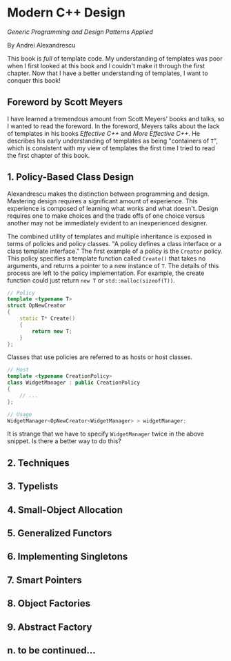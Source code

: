 # Modern C++ Design
*Generic Programming and Design Patterns Applied*

By Andrei Alexandrescu

This book is *full* of template code. My understanding of templates was poor when I first looked at this book and I couldn't make it through the first chapter. Now that I have a better understanding of templates, I want to conquer this book!

## Foreword by Scott Meyers
I have learned a tremendous amount from Scott Meyers' books and talks, so I wanted to read the foreword. In the foreword, Meyers talks about the lack of templates in his books *Effective C++* and *More Effective C++*. He describes his early understanding of templates as being "containers of `T`", which is consistent with my view of templates the first time I tried to read the first chapter of this book.

## 1. Policy-Based Class Design
Alexandrescu makes the distinction between programming and design. Mastering design requires a significant amount of experience. This experience is composed of learning what works and what doesn't. Design requires one to make choices and the trade offs of one choice versus another may not be immediately evident to an inexperienced designer.

The combined utility of templates and multiple inheritance is exposed in terms of policies and policy classes. "A policy defines a class interface or a class template interface." The first example of a policy is the `Creator` policy. This policy specifies a template function called `Create()` that takes no arguments, and returns a pointer to a new instance of `T`. The details of this process are left to the policy implementation. For example, the create function could just return `new T` or `std::malloc(sizeof(T))`.

``` cpp
// Policy
template <typename T>
struct OpNewCreator
{
	static T* Create()
	{
		return new T;
	}
};
```

Classes that use policies are referred to as hosts or host classes.

``` cpp
// Host
template <typename CreationPolicy>
class WidgetManager : public CreationPolicy
{
	// ...
};
```

``` cpp
// Usage 
WidgetManager<OpNewCreator<WidgetManager> > widgetManager;
```

It is strange that we have to specify `WidgetManager` twice in the above snippet. Is there a better way to do this?

## 2. Techniques

## 3. Typelists

## 4. Small-Object Allocation

## 5. Generalized Functors

## 6. Implementing Singletons

## 7. Smart Pointers

## 8. Object Factories

## 9. Abstract Factory

## n. to be continued...
